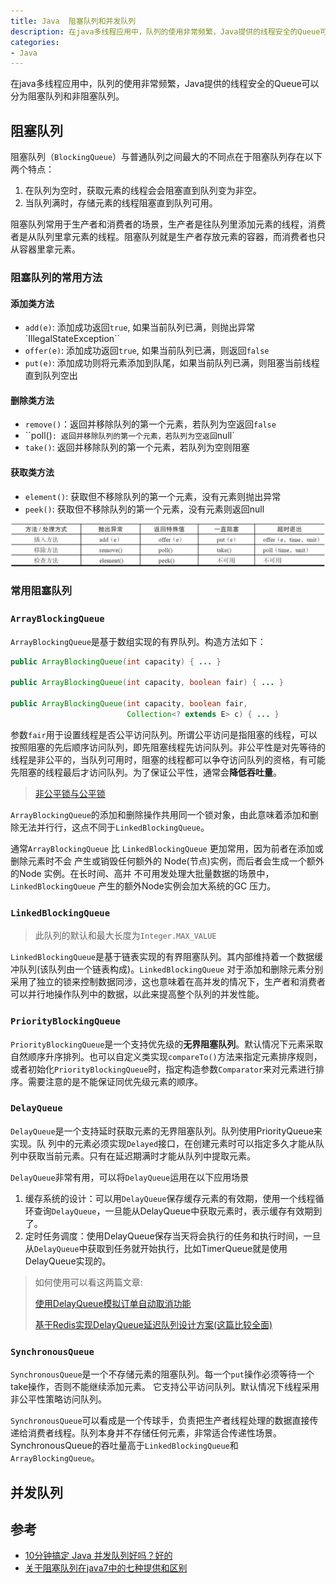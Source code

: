 ```yaml
---
title: Java  阻塞队列和并发队列
description: 在java多线程应用中，队列的使用非常频繁，Java提供的线程安全的Queue可以分为阻塞队列和非阻塞队列
categories: 
- Java
---
```


在java多线程应用中，队列的使用非常频繁，Java提供的线程安全的Queue可以分为阻塞队列和非阻塞队列。

## 阻塞队列

阻塞队列（`BlockingQueue`）与普通队列之间最大的不同点在于阻塞队列存在以下两个特点：

1. 在队列为空时，获取元素的线程会会阻塞直到队列变为非空。
2. 当队列满时，存储元素的线程阻塞直到队列可用。

阻塞队列常用于生产者和消费者的场景，生产者是往队列里添加元素的线程，消费者是从队列里拿元素的线程。阻塞队列就是生产者存放元素的容器，而消费者也只从容器里拿元素。

### 阻塞队列的常用方法

#### 添加类方法

- `add(e)`: 添加成功返回`true`, 如果当前队列已满，则抛出异常`IllegalStateException``
- `offer(e)`: 添加成功返回`true`, 如果当前队列已满，则返回`false`
- `put(e)`:  添加成功则将元素添加到队尾，如果当前队列已满，则阻塞当前线程直到队列空出

#### 删除类方法

- `remove()`：返回并移除队列的第一个元素，若队列为空返回`false`
- ``poll()`: 返回并移除队列的第一个元素，若队列为空返回`null`
- `take()`: 返回并移除队列的第一个元素，若队列为空则阻塞

#### 获取类方法

- `element()`: 获取但不移除队列的第一个元素，没有元素则抛出异常
- `peek()`: 获取但不移除队列的第一个元素，没有元素则返回null

![java-concurrency-blocking-queue](/images/java/java-concurrency-blocking-queue.webp)

### 常用阻塞队列

### `ArrayBlockingQueue`

`ArrayBlockingQueue`是基于数组实现的有界队列。构造方法如下：

```java
public ArrayBlockingQueue(int capacity) { ... }

public ArrayBlockingQueue(int capacity, boolean fair) { ... }

public ArrayBlockingQueue(int capacity, boolean fair,
                          Collection<? extends E> c) { ... }
```

参数`fair`用于设置线程是否公平访问队列。所谓公平访问是指阻塞的线程，可以按照阻塞的先后顺序访问队列，即先阻塞线程先访问队列。非公平性是对先等待的线程是非公平的，当队列可用时，阻塞的线程都可以争夺访问队列的资格，有可能先阻塞的线程最后才访问队列。为了保证公平性，通常会**降低吞吐量**。

> [非公平锁与公平锁](https://www.jianshu.com/p/f584799f1c77)

`ArrayBlockingQueue`的添加和删除操作共用同一个锁对象，由此意味着添加和删除无法并行行，这点不同于`LinkedBlockingQueue`。

通常`ArrayBlockingQueue` 比 `LinkedBlockingQueue` 更加常用，因为前者在添加或删除元素时不会
产生或销毁任何额外的 Node(节点)实例，而后者会生成一个额外的Node 实例。在长时间、高并
不可用发处理大批量数据的场景中，`LinkedBlockingQueue` 产生的额外Node实例会加大系统的GC 压力。

### `LinkedBlockingQueue`

> 此队列的默认和最大长度为`Integer.MAX_VALUE`

`LinkedBlockingQueue`是基于链表实现的有界阻塞队列。其内部维持着一个数据缓冲队列(该队列由一个链表构成)。`LinkedBlockingQueue` 对于添加和删除元素分别采用了独立的锁来控制数据同涉，这也意味着在高并发的情况下，生产者和消费者可以并行地操作队列中的数据，以此来提高整个队列的并发性能。

### `PriorityBlockingQueue`

`PriorityBlockingQueue`是一个支持优先级的**无界阻塞队列**。默认情况下元素采取自然顺序升序排列。也可以自定义类实现`compareTo()`方法来指定元素排序规则，或者初始化`PriorityBlockingQueue`时，指定构造参数`Comparator`来对元素进行排序。需要注意的是不能保证同优先级元素的顺序。

### `DelayQueue`

`DelayQueue`是一个支持延时获取元素的无界阻塞队列。队列使用PriorityQueue来实现。队 列中的元素必须实现`Delayed`接口，在创建元素时可以指定多久才能从队列中获取当前元素。只有在延迟期满时才能从队列中提取元素。

`DelayQueue`非常有用，可以将`DelayQueue`运用在以下应用场景

1. 缓存系统的设计：可以用`DelayQueue`保存缓存元素的有效期，使用一个线程循环查询`DelayQueue`，一旦能从DelayQueue中获取元素时，表示缓存有效期到了。
2. 定时任务调度：使用DelayQueue保存当天将会执行的任务和执行时间，一旦从`DelayQueue`中获取到任务就开始执行，比如TimerQueue就是使用DelayQueue实现的。

>  如何使用可以看这两篇文章:
>
> [使用DelayQueue模拟订单自动取消功能]( [https://blog.csdn.net/ouyunwen/article/details/82383726](https://links.jianshu.com/go?to=https%3A%2F%2Fblog.csdn.net%2Fouyunwen%2Farticle%2Fdetails%2F82383726))
>
> [基于Redis实现DelayQueue延迟队列设计方案(这篇比较全面)]( https://www.jianshu.com/p/df2c0a6baca4)

### `SynchronousQueue`

`SynchronousQueue`是一个不存储元素的阻塞队列。每一个`put`操作必须等待一个take操作，否则不能继续添加元素。
 它支持公平访问队列。默认情况下线程采用非公平性策略访问队列。

`SynchronousQueue`可以看成是一个传球手，负责把生产者线程处理的数据直接传递给消费者线程。队列本身并不存储任何元素，非常适合传递性场景。SynchronousQueue的吞吐量高于`LinkedBlockingQueue`和`ArrayBlockingQueue`。

## 并发队列



## 参考

- [10分钟搞定 Java 并发队列好吗？好的](https://segmentfault.com/a/1190000023769855)
- [关于阻塞队列在java7中的七种提供和区别](https://www.jianshu.com/p/9e4eca73553c)

